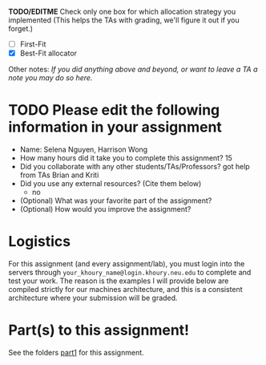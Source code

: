 **TODO/EDITME** Check only one box for which allocation strategy you implemented (This helps the TAs with grading, we'll figure it out if you forget.)

- [ ] First-Fit
- [x] Best-Fit allocator

Other notes: *If you did anything above and beyond, or want to leave a TA a note you may do so here.*

# TODO Please edit the following information in your assignment

- Name: Selena Nguyen, Harrison Wong
- How many hours did it take you to complete this assignment? 15
- Did you collaborate with any other students/TAs/Professors? got help from TAs Brian and Kriti
- Did you use any external resources? (Cite them below)
  - no
- (Optional) What was your favorite part of the assignment?
- (Optional) How would you improve the assignment?

# Logistics

For this assignment (and every assignment/lab), you must login into the servers through `your_khoury_name@login.khoury.neu.edu` to complete and test your work. The reason is the examples I will provide below are compiled strictly for our machines architecture, and this is a consistent architecture where your submission will be graded.

# Part(s) to this assignment!

See the folders [part1](./part1) for this assignment.
